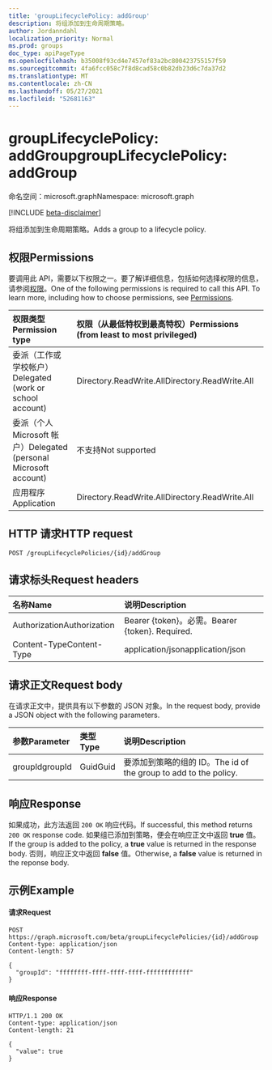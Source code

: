 ```yaml
---
title: 'groupLifecyclePolicy: addGroup'
description: 将组添加到生命周期策略。
author: Jordanndahl
localization_priority: Normal
ms.prod: groups
doc_type: apiPageType
ms.openlocfilehash: b35008f93cd4e7457ef83a2bc800423755157f59
ms.sourcegitcommit: 4fa6fcc058c7f8d8cad58c0b82db23d6c7da37d2
ms.translationtype: MT
ms.contentlocale: zh-CN
ms.lasthandoff: 05/27/2021
ms.locfileid: "52681163"
---
```

# <a name="grouplifecyclepolicy-addgroup"></a><span data-ttu-id="4409e-103">groupLifecyclePolicy: addGroup</span><span class="sxs-lookup"><span data-stu-id="4409e-103">groupLifecyclePolicy: addGroup</span></span>

<span data-ttu-id="4409e-104">命名空间：microsoft.graph</span><span class="sxs-lookup"><span data-stu-id="4409e-104">Namespace: microsoft.graph</span></span>

[!INCLUDE [beta-disclaimer](../../includes/beta-disclaimer.md)]

<span data-ttu-id="4409e-105">将组添加到生命周期策略。</span><span class="sxs-lookup"><span data-stu-id="4409e-105">Adds a group to a lifecycle policy.</span></span>

## <a name="permissions"></a><span data-ttu-id="4409e-106">权限</span><span class="sxs-lookup"><span data-stu-id="4409e-106">Permissions</span></span>

<span data-ttu-id="4409e-p101">要调用此 API，需要以下权限之一。要了解详细信息，包括如何选择权限的信息，请参阅[权限](/graph/permissions-reference)。</span><span class="sxs-lookup"><span data-stu-id="4409e-p101">One of the following permissions is required to call this API. To learn more, including how to choose permissions, see [Permissions](/graph/permissions-reference).</span></span>


|<span data-ttu-id="4409e-109">权限类型</span><span class="sxs-lookup"><span data-stu-id="4409e-109">Permission type</span></span>      | <span data-ttu-id="4409e-110">权限（从最低特权到最高特权）</span><span class="sxs-lookup"><span data-stu-id="4409e-110">Permissions (from least to most privileged)</span></span>              |
|:--------------------|:---------------------------------------------------------|
|<span data-ttu-id="4409e-111">委派（工作或学校帐户）</span><span class="sxs-lookup"><span data-stu-id="4409e-111">Delegated (work or school account)</span></span> | <span data-ttu-id="4409e-112">Directory.ReadWrite.All</span><span class="sxs-lookup"><span data-stu-id="4409e-112">Directory.ReadWrite.All</span></span>    |
|<span data-ttu-id="4409e-113">委派（个人 Microsoft 帐户）</span><span class="sxs-lookup"><span data-stu-id="4409e-113">Delegated (personal Microsoft account)</span></span> | <span data-ttu-id="4409e-114">不支持</span><span class="sxs-lookup"><span data-stu-id="4409e-114">Not supported</span></span> |
|<span data-ttu-id="4409e-115">应用程序</span><span class="sxs-lookup"><span data-stu-id="4409e-115">Application</span></span> | <span data-ttu-id="4409e-116">Directory.ReadWrite.All</span><span class="sxs-lookup"><span data-stu-id="4409e-116">Directory.ReadWrite.All</span></span> |

## <a name="http-request"></a><span data-ttu-id="4409e-117">HTTP 请求</span><span class="sxs-lookup"><span data-stu-id="4409e-117">HTTP request</span></span>
<!-- { "blockType": "ignored" } -->
```http
POST /groupLifecyclePolicies/{id}/addGroup
```

## <a name="request-headers"></a><span data-ttu-id="4409e-118">请求标头</span><span class="sxs-lookup"><span data-stu-id="4409e-118">Request headers</span></span>

| <span data-ttu-id="4409e-119">名称</span><span class="sxs-lookup"><span data-stu-id="4409e-119">Name</span></span> | <span data-ttu-id="4409e-120">说明</span><span class="sxs-lookup"><span data-stu-id="4409e-120">Description</span></span> |
|:---------------|:----------|
| <span data-ttu-id="4409e-121">Authorization</span><span class="sxs-lookup"><span data-stu-id="4409e-121">Authorization</span></span> | <span data-ttu-id="4409e-p102">Bearer {token}。必需。</span><span class="sxs-lookup"><span data-stu-id="4409e-p102">Bearer {token}. Required.</span></span> |
| <span data-ttu-id="4409e-124">Content-Type</span><span class="sxs-lookup"><span data-stu-id="4409e-124">Content-Type</span></span>  | <span data-ttu-id="4409e-125">application/json</span><span class="sxs-lookup"><span data-stu-id="4409e-125">application/json</span></span> |

## <a name="request-body"></a><span data-ttu-id="4409e-126">请求正文</span><span class="sxs-lookup"><span data-stu-id="4409e-126">Request body</span></span>
<span data-ttu-id="4409e-127">在请求正文中，提供具有以下参数的 JSON 对象。</span><span class="sxs-lookup"><span data-stu-id="4409e-127">In the request body, provide a JSON object with the following parameters.</span></span>

| <span data-ttu-id="4409e-128">参数</span><span class="sxs-lookup"><span data-stu-id="4409e-128">Parameter</span></span> | <span data-ttu-id="4409e-129">类型</span><span class="sxs-lookup"><span data-stu-id="4409e-129">Type</span></span> | <span data-ttu-id="4409e-130">说明</span><span class="sxs-lookup"><span data-stu-id="4409e-130">Description</span></span> |
|:---------------|:--------|:----------|
|<span data-ttu-id="4409e-131">groupId</span><span class="sxs-lookup"><span data-stu-id="4409e-131">groupId</span></span>|<span data-ttu-id="4409e-132">Guid</span><span class="sxs-lookup"><span data-stu-id="4409e-132">Guid</span></span>| <span data-ttu-id="4409e-133">要添加到策略的组的 ID。</span><span class="sxs-lookup"><span data-stu-id="4409e-133">The id of the group to add to the policy.</span></span> |

## <a name="response"></a><span data-ttu-id="4409e-134">响应</span><span class="sxs-lookup"><span data-stu-id="4409e-134">Response</span></span>

<span data-ttu-id="4409e-135">如果成功，此方法返回 `200 OK` 响应代码。</span><span class="sxs-lookup"><span data-stu-id="4409e-135">If successful, this method returns `200 OK` response code.</span></span> <span data-ttu-id="4409e-136">如果组已添加到策略，便会在响应正文中返回 **true** 值。</span><span class="sxs-lookup"><span data-stu-id="4409e-136">If the group is added to the policy, a **true** value is returned in the response body.</span></span> <span data-ttu-id="4409e-137">否则，响应正文中返回 **false** 值。</span><span class="sxs-lookup"><span data-stu-id="4409e-137">Otherwise, a **false** value is returned in the reponse body.</span></span>

## <a name="example"></a><span data-ttu-id="4409e-138">示例</span><span class="sxs-lookup"><span data-stu-id="4409e-138">Example</span></span>

#### <a name="request"></a><span data-ttu-id="4409e-139">请求</span><span class="sxs-lookup"><span data-stu-id="4409e-139">Request</span></span>

<!-- {
  "blockType": "ignored",
  "name": "grouplifecyclepolicy_addgroup"
} -->
```http
POST https://graph.microsoft.com/beta/groupLifecyclePolicies/{id}/addGroup
Content-type: application/json
Content-length: 57

{
  "groupId": "ffffffff-ffff-ffff-ffff-ffffffffffff"
}
```

#### <a name="response"></a><span data-ttu-id="4409e-140">响应</span><span class="sxs-lookup"><span data-stu-id="4409e-140">Response</span></span>
<!-- { "blockType": "ignored" } -->

```http
HTTP/1.1 200 OK
Content-type: application/json
Content-length: 21

{
  "value": true
}
```

<!-- uuid: 8fcb5dbc-d5aa-4681-8e31-b001d5168d79
2015-10-25 14:57:30 UTC -->
<!--
{
  "type": "#page.annotation",
  "description": "groupLifecyclePolicy: addgroup",
  "keywords": "",
  "section": "documentation",
  "tocPath": "",
  "suppressions": []
}
-->



